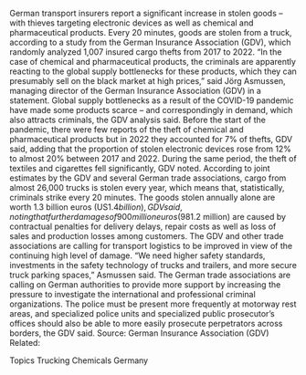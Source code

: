 German transport insurers report a significant increase in stolen goods – with thieves targeting electronic devices as well as chemical and pharmaceutical products.
Every 20 minutes, goods are stolen from a truck, according to a study from the German Insurance Association (GDV), which randomly analyzed 1,007 insured cargo thefts from 2017 to 2022.
“In the case of chemical and pharmaceutical products, the criminals are apparently reacting to the global supply bottlenecks for these products, which they can presumably sell on the black market at high prices,” said Jörg Asmussen, managing director of the German Insurance Association (GDV) in a statement.
Global supply bottlenecks as a result of the COVID-19 pandemic have made some products scarce – and correspondingly in demand, which also attracts criminals, the GDV analysis said.
Before the start of the pandemic, there were few reports of the theft of chemical and pharmaceutical products but in 2022 they accounted for 7% of thefts, GDV said, adding that the proportion of stolen electronic devices rose from 12% to almost 20% between 2017 and 2022.
During the same period, the theft of textiles and cigarettes fell significantly, GDV noted.
According to joint estimates by the GDV and several German trade associations, cargo from almost 26,000 trucks is stolen every year, which means that, statistically, criminals strike every 20 minutes.
The goods stolen annually alone are worth 1.3 billion euros (US$1.4 billion), GDV said, noting that further damages of 900 million euros ($981.2 million) are caused by contractual penalties for delivery delays, repair costs as well as loss of sales and production losses among customers.
The GDV and other trade associations are calling for transport logistics to be improved in view of the continuing high level of damage.
“We need higher safety standards, investments in the safety technology of trucks and trailers, and more secure truck parking spaces,” Asmussen said.
The German trade associations are calling on German authorities to provide more support by increasing the pressure to investigate the international and professional criminal organizations.
The police must be present more frequently at motorway rest areas, and specialized police units and specialized public prosecutor’s offices should also be able to more easily prosecute perpetrators across borders, the GDV said.
Source: German Insurance Association (GDV)
Related:

Topics
Trucking
Chemicals
Germany
